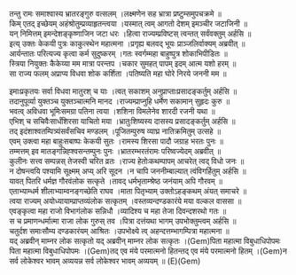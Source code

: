 

  
तन्तु रामः समाश्वास्य भ्रातरङ्गुरु वत्सलम् ।लक्ष्मणेन सह भ्रात्रा प्रष्टुम्समुपचक्रमे  ॥   
किम् एतद् इच्छेयम् अहंश्रोतुम्प्रव्याहृतन्त्वया ।यस्मात् त्वम् आगतो देशम् इमञ्चीर जटाजिनी  ॥   
यन् निमित्तम् इमन्देशङ्कृष्णाजिन जटा धरः ।हित्वा राज्यम्प्रविष्टस् त्वन्तत् सर्वंवक्तुम् अर्हसि  ॥   
इत्य् उक्तः केकयी पुत्रः काकुत्स्थेन महात्मना ।प्रगृह्य बलवद् भूयः प्राञ्जलिर्वाक्यम् अब्रवीत्  ॥   
आर्यन्तातः परित्यज्य कृत्वा कर्म सुदुष्करम् ।गतः स्वर्गम्महा बाहुष्पुत्र शोकाभिपीडितः  ॥   
स्त्रिया नियुक्तः कैकेय्या मम मात्रा परन्तप ।चकार सुमहत् पापम् इदम् आत्म यशो हरम्  ॥   
सा राज्य फलम् अप्राप्य विधवा शोक कर्शिता ।पतिष्यति महा घोरे निरये जननी मम  ॥   
  
इमाःप्रकृतयः सर्वा विधवा मातुरश् च याः ।त्वत् सकाशम् अनुप्राप्ताःप्रसादङ्कर्तुम् अर्हसि  ॥   
तदानुपूर्व्या युक्तञ्च युक्तञ्चात्मनि मानद ।राज्यम्प्राप्नुहि धर्मेण सकामान् सुहृदः कुरु  ॥   
भवत्व् अविधवा भूमिःसमग्रा पतिना त्वया ।शशिना विमलेनेव शारदी रजनी यथा  ॥   
एभिश् च सचिवैःसार्धंशिरसा याचितो मया ।भ्रातुःशिष्यस्य दासस्य प्रसादङ्कर्तुम् अर्हसि  ॥   
तद् इदंशाश्वतम्पित्र्यंसर्वंसचिव मण्डलम् ।पूजितम्पुरुष व्याघ्र नातिक्रमितुम् उत्सहे  ॥   
एवम् उक्त्वा महा बाहुःसबाष्पः केकयी सुतः ।रामस्य शिरसा पादौ जग्राह भरतः पुनः  ॥   
तम्मत्तम् इव मातङ्गन्निह्श्वसन्तम्पुनः पुनः ।भ्रातरम्भरतंरामः परिष्वज्येदम् अब्रवीत्  ॥   
कुलीनः सत्त्व सम्पन्नस् तेजस्वी चरित व्रतः ।राज्य हेतोःकथम्पापम् आचरेत् त्वद् विधो जनः  ॥   
न दोषन्त्वयि पश्यामि सूक्ष्मम् अप्य् अरि सूदन ।न चापि जननीम्बाल्यात् त्वंविगर्हितुम् अर्हसि  ॥   
यावत् पितरि धर्मज्ञ गौरवंलोक सत्कृते ।तावद् धर्मभृताम्श्रेष्ठ जनंयाम् अपि गौरवम्  ॥   
एताभ्याम्धर्म शीलाभ्याम्वनङ्गच्छेति राघव ।माता पितृभ्याम् उक्तोऽहङ्कथम् अंयत् समाचरे  ॥   
त्वया राज्यम् अयोध्यायाम्प्राप्तव्यंलोक सत्कृतम् ।वस्तव्यन्दण्डकारंये मया वल्कल वाससा  ॥   
एवङ्कृत्वा महा राजो विभागंलोक सन्निधौ ।व्यादिश्य च महा तेजा दिवन्दशरथो गतः  ॥   
स च प्रमाणन्धर्मात्मा राजा लोक गुरुस् तव ।पित्रा दत्तंयथा भागम् उपभोक्तुम्त्वम् अर्हसि  ॥   
चतुर्दश समाःसौम्य दण्डकारंयम् आश्रितः ।उपभोक्ष्ये त्व् अहन्दत्तम्भागम्पित्रा महात्मना  ॥   
यद् अब्रवीन् माम्नर लोक सत्कृतो यद् अब्रवीन् माम्नर लोक सत्कृतः ।(Gem)पिता महात्मा विबुधाधिपोपमः पिता महात्मा विबुधाधिपोपमः ।(Gem)तद् एव मंये परमात्मनो हितन्तद् एव मंये परमात्मनो हितम् ।(Gem)न सर्व लोकेश्वर भावम् अव्ययन्न सर्व लोकेश्वर भावम् अव्ययम्  ॥ (E)(Gem)  
